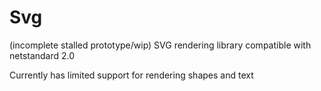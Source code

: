 # Svg
(incomplete stalled prototype/wip) SVG rendering library compatible with netstandard 2.0

Currently has limited support for rendering shapes and text
